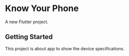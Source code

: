 # Know Your Phone

A new Flutter project.

## Getting Started

This project is about app to show the device specifications.

